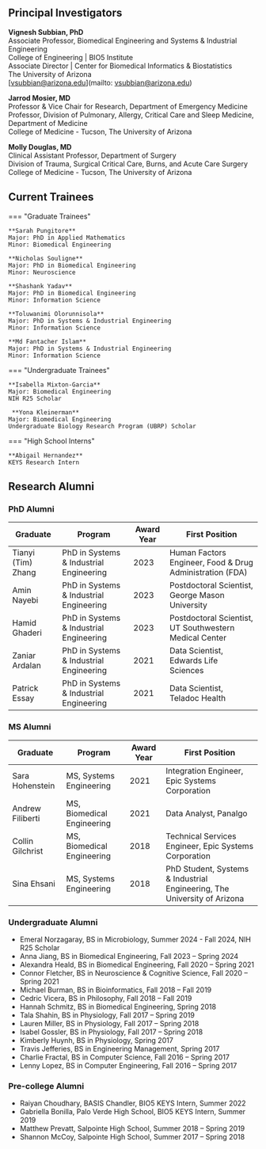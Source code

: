 ## Principal Investigators

**Vignesh Subbian, PhD**    
Associate Professor, Biomedical Engineering and Systems & Industrial Engineering  
College of Engineering | BIO5 Institute  
Associate Director | Center for Biomedical Informatics & Biostatistics  
The University of Arizona  
[vsubbian@arizona.edu](mailto: vsubbian@arizona.edu)

**Jarrod Mosier, MD**  
Professor & Vice Chair for Research, Department of Emergency Medicine  
Professor, Division of Pulmonary, Allergy, Critical Care and Sleep Medicine, Department of Medicine  
College of Medicine - Tucson, The University of Arizona

**Molly Douglas, MD**  
Clinical Assistant Professor, Department of Surgery  
Division of Trauma, Surgical Critical Care, Burns, and Acute Care Surgery  
College of Medicine - Tucson, The University of Arizona  

## Current Trainees

=== "Graduate Trainees"

    **Sarah Pungitore**     
    Major: PhD in Applied Mathematics   
    Minor: Biomedical Engineering

    **Nicholas Souligne**  
    Major: PhD in Biomedical Engineering  
    Minor: Neuroscience  

    **Shashank Yadav**  
    Major: PhD in Biomedical Engineering  
    Minor: Information Science

    **Toluwanimi Olorunnisola**  
    Major: PhD in Systems & Industrial Engineering  
    Minor: Information Science  

    **Md Fantacher Islam**  
    Major: PhD in Systems & Industrial Engineering  
    Minor: Information Science  

=== "Undergraduate Trainees"

    **Isabella Mixton-Garcia**    
    Major: Biomedical Engineering  
    NIH R25 Scholar

     **Yona Kleinerman**    
    Major: Biomedical Engineering  
    Undergraduate Biology Research Program (UBRP) Scholar

=== "High School Interns"

    **Abigail Hernandez**    
    KEYS Research Intern

## Research Alumni

### PhD Alumni

| Graduate             | Program                              |Award Year| First Position |
| ------------------- | --------------------------------------|-----|----------------|
| Tianyi (Tim) Zhang | PhD in Systems & Industrial Engineering| 2023 | Human Factors Engineer, Food & Drug Administration (FDA) |
| Amin Nayebi        | PhD in Systems & Industrial Engineering| 2023 | Postdoctoral Scientist, George Mason University |
| Hamid Ghaderi      | PhD in Systems & Industrial Engineering| 2023 | Postdoctoral Scientist, UT Southwestern Medical Center |
| Zaniar Ardalan     | PhD in Systems & Industrial Engineering| 2021 | Data Scientist, Edwards Life Sciences |
| Patrick Essay      | PhD in Systems & Industrial Engineering| 2021 | Data Scientist, Teladoc Health |

### MS Alumni

| Graduate         | Program                   |Award Year| First Position |
| ---------------- | ------------------------- |----- |----------------|
| Sara Hohenstein  | MS, Systems Engineering   | 2021 | Integration Engineer, Epic Systems Corporation |
| Andrew Filiberti | MS, Biomedical Engineering| 2021 | Data Analyst, Panalgo |
| Collin Gilchrist | MS, Biomedical Engineering| 2018 | Technical Services Engineer, Epic Systems Corporation |
| Sina Ehsani      | MS, Systems Engineering   | 2018 | PhD Student, Systems & Industrial Engineering, The University of Arizona |

### Undergraduate Alumni 

* Emeral Norzagaray, BS in Microbiology, Summer 2024 - Fall 2024, NIH R25 Scholar
* Anna Jiang, BS in Biomedical Engineering, Fall 2023 – Spring 2024
* Alexandra Heald, BS in Biomedical Engineering, Fall 2020 – Spring 2021
* Connor Fletcher, BS in Neuroscience & Cognitive Science, Fall 2020 – Spring 2021
* Michael Burman, BS in Bioinformatics, Fall 2018 – Fall 2019
* Cedric Vicera, BS in Philosophy, Fall 2018 – Fall 2019
* Hannah Schmitz, BS in Biomedical Engineering, Spring 2018
* Tala Shahin, BS in Physiology, Fall 2017 – Spring 2019
* Lauren Miller, BS in Physiology, Fall 2017 – Spring 2018
* Isabel Gossler, BS in Physiology, Fall 2017 – Spring 2018
* Kimberly Huynh, BS in Physiology, Spring 2017
* Travis Jefferies, BS in Engineering Management, Spring 2017
* Charlie Fractal, BS in Computer Science, Fall 2016 – Spring 2017
* Lenny Lopez, BS in Computer Engineering, Fall 2016 – Spring 2017

### Pre-college Alumni 

* Raiyan Choudhary, BASIS Chandler, BIO5 KEYS Intern, Summer 2022
* Gabriella Bonilla, Palo Verde High School, BIO5 KEYS Intern, Summer 2019
* Matthew Prevatt, Salpointe High School, Summer 2018 – Spring 2019
* Shannon McCoy, Salpointe High School, Summer 2017 – Spring 2018
